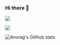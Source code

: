 ### Hi there 👋

<a href="버튼을 눌렀을 때 이동할 링크" target="_blank"><img src="https://img.shields.io/badge/Tistory-#000000?style=flat&logo=Tistory&logoColor=Black"/></a>


<img src="https://img.shields.io/badge/Tistory-#000000?style=flat&logo=OpenJDK&logoColor=white"/>

![Anurag's GitHub stats](https://github-readme-stats.vercel.app/api?username=KorBetterCoder&show_icons=true&theme=radical)
<!--
**KorBetterCoder/KorBetterCoder** is a ✨ _special_ ✨ repository because its `README.md` (this file) appears on your GitHub profile.

Here are some ideas to get you started:

- 🔭 I’m currently working on ...
- 🌱 I’m currently learning ...
- 👯 I’m looking to collaborate on ...
- 🤔 I’m looking for help with ...
- 💬 Ask me about ...
- 📫 How to reach me: ...
- 😄 Pronouns: ...
- ⚡ Fun fact: ...
-->
